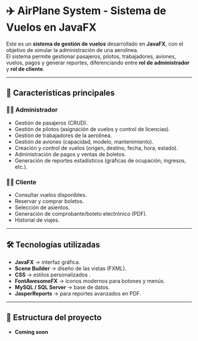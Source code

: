 # ✈️ AirPlane System - Sistema de Vuelos en JavaFX

Este es un **sistema de gestión de vuelos** desarrollado en **JavaFX**, con el objetivo de simular la administración de una aerolínea.  
El sistema permite gestionar pasajeros, pilotos, trabajadores, aviones, vuelos, pagos y generar reportes, diferenciando entre **rol de administrador** y **rol de cliente**.  

---

## 📌 Características principales

### 👨‍💼 Administrador
- Gestión de pasajeros (CRUD).
- Gestión de pilotos (asignación de vuelos y control de licencias).
- Gestión de trabajadores de la aerolínea.
- Gestión de aviones (capacidad, modelo, mantenimiento).
- Creación y control de vuelos (origen, destino, fecha, hora, estado).
- Administración de pagos y ventas de boletos.
- Generación de reportes estadísticos (gráficas de ocupación, ingresos, etc.).

### 🧑‍💻 Cliente
- Consultar vuelos disponibles.
- Reservar y comprar boletos.
- Selección de asientos.
- Generación de comprobante/boleto electrónico (PDF).
- Historial de viajes.

---

## 🛠️ Tecnologías utilizadas
- **JavaFX** → interfaz gráfica.
- **Scene Builder** → diseño de las vistas (FXML).
- **CSS** → estilos personalizados .
- **FontAwesomeFX** → íconos modernos para botones y menús.
- **MySQL / SQL Server** → base de datos.
- **JasperReports** → para reportes avanzados en PDF.

---

## 📂 Estructura del proyecto
- **Coming soon**
